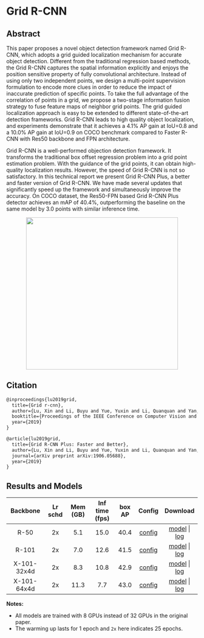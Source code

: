 # Grid R-CNN

## Abstract

<!-- [ABSTRACT] -->

This paper proposes a novel object detection framework named Grid R-CNN, which adopts a grid guided localization mechanism for accurate object detection. Different from the traditional regression based methods, the Grid R-CNN captures the spatial information explicitly and enjoys the position sensitive property of fully convolutional architecture. Instead of using only two independent points, we design a multi-point supervision formulation to encode more clues in order to reduce the impact of inaccurate prediction of specific points. To take the full advantage of the correlation of points in a grid, we propose a two-stage information fusion strategy to fuse feature maps of neighbor grid points. The grid guided localization approach is easy to be extended to different state-of-the-art detection frameworks. Grid R-CNN leads to high quality object localization, and experiments demonstrate that it achieves a 4.1% AP gain at IoU=0.8 and a 10.0% AP gain at IoU=0.9 on COCO benchmark compared to Faster R-CNN with Res50 backbone and FPN architecture. 

Grid R-CNN is a well-performed objection detection framework. It transforms the traditional box offset regression problem into a grid point estimation problem. With the guidance of the grid points, it can obtain high-quality localization results. However, the speed of Grid R-CNN is not so satisfactory. In this technical report we present Grid R-CNN Plus, a better and faster version of Grid R-CNN. We have made several updates that significantly speed up the framework and simultaneously improve the accuracy. On COCO dataset, the Res50-FPN based Grid R-CNN Plus detector achieves an mAP of 40.4%, outperforming the baseline on the same model by 3.0 points with similar inference time. 

<!-- [IMAGE] -->
<div align=center>
<img src="https://user-images.githubusercontent.com/40661020/143890379-5d9e6233-0533-48b4-88b9-bc33abbd9f82.png" width="400"/>
</div>

<!-- [PAPER_TITLE: Grid r-cnn] -->
<!-- [PAPER_URL: https://arxiv.org/abs/1811.12030] -->

## Citation

<!-- [ALGORITHM] -->

```latex
@inproceedings{lu2019grid,
  title={Grid r-cnn},
  author={Lu, Xin and Li, Buyu and Yue, Yuxin and Li, Quanquan and Yan, Junjie},
  booktitle={Proceedings of the IEEE Conference on Computer Vision and Pattern Recognition},
  year={2019}
}

@article{lu2019grid,
  title={Grid R-CNN Plus: Faster and Better},
  author={Lu, Xin and Li, Buyu and Yue, Yuxin and Li, Quanquan and Yan, Junjie},
  journal={arXiv preprint arXiv:1906.05688},
  year={2019}
}
```

## Results and Models

|  Backbone   | Lr schd | Mem (GB) | Inf time (fps) | box AP |                                                            Config                                                             |                                                                                                                                                                           Download                                                                                                                                                                            |
| :---------: | :-----: | :------: | :------------: | :----: | :---------------------------------------------------------------------------------------------------------------------------: | :-----------------------------------------------------------------------------------------------------------------------------------------------------------------------------------------------------------------------------------------------------------------------------------------------------------------------------------------------------------: |
|    R-50     |   2x    |   5.1    |      15.0      |  40.4  |    [config](https://github.com/open-mmlab/mmdetection/tree/master/configs/grid_rcnn/grid_rcnn_r50_fpn_gn-head_2x_coco.py)     |               [model](https://download.openmmlab.com/mmdetection/v2.0/grid_rcnn/grid_rcnn_r50_fpn_gn-head_2x_coco/grid_rcnn_r50_fpn_gn-head_2x_coco_20200130-6cca8223.pth) &#124; [log](https://download.openmmlab.com/mmdetection/v2.0/grid_rcnn/grid_rcnn_r50_fpn_gn-head_2x_coco/grid_rcnn_r50_fpn_gn-head_2x_coco_20200130_221140.log.json)               |
|    R-101    |   2x    |   7.0    |      12.6      |  41.5  |    [config](https://github.com/open-mmlab/mmdetection/tree/master/configs/grid_rcnn/grid_rcnn_r101_fpn_gn-head_2x_coco.py)    |             [model](https://download.openmmlab.com/mmdetection/v2.0/grid_rcnn/grid_rcnn_r101_fpn_gn-head_2x_coco/grid_rcnn_r101_fpn_gn-head_2x_coco_20200309-d6eca030.pth) &#124; [log](https://download.openmmlab.com/mmdetection/v2.0/grid_rcnn/grid_rcnn_r101_fpn_gn-head_2x_coco/grid_rcnn_r101_fpn_gn-head_2x_coco_20200309_164224.log.json)             |
| X-101-32x4d |   2x    |   8.3    |      10.8      |  42.9  | [config](https://github.com/open-mmlab/mmdetection/tree/master/configs/grid_rcnn/grid_rcnn_x101_32x4d_fpn_gn-head_2x_coco.py) | [model](https://download.openmmlab.com/mmdetection/v2.0/grid_rcnn/grid_rcnn_x101_32x4d_fpn_gn-head_2x_coco/grid_rcnn_x101_32x4d_fpn_gn-head_2x_coco_20200130-d8f0e3ff.pth) &#124; [log](https://download.openmmlab.com/mmdetection/v2.0/grid_rcnn/grid_rcnn_x101_32x4d_fpn_gn-head_2x_coco/grid_rcnn_x101_32x4d_fpn_gn-head_2x_coco_20200130_215413.log.json) |
| X-101-64x4d |   2x    |   11.3   |      7.7       |  43.0  | [config](https://github.com/open-mmlab/mmdetection/tree/master/configs/grid_rcnn/grid_rcnn_x101_64x4d_fpn_gn-head_2x_coco.py) | [model](https://download.openmmlab.com/mmdetection/v2.0/grid_rcnn/grid_rcnn_x101_64x4d_fpn_gn-head_2x_coco/grid_rcnn_x101_64x4d_fpn_gn-head_2x_coco_20200204-ec76a754.pth) &#124; [log](https://download.openmmlab.com/mmdetection/v2.0/grid_rcnn/grid_rcnn_x101_64x4d_fpn_gn-head_2x_coco/grid_rcnn_x101_64x4d_fpn_gn-head_2x_coco_20200204_080641.log.json) |

**Notes:**

- All models are trained with 8 GPUs instead of 32 GPUs in the original paper.
- The warming up lasts for 1 epoch and `2x` here indicates 25 epochs.
